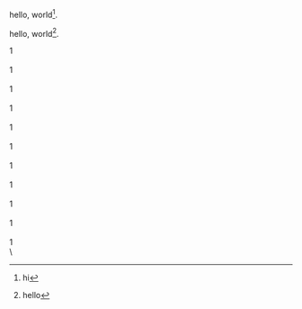 hello, world[^1].

hello, world[^2].

1 \
  \
1 \
  \
1 \
  \
1 \
  \
1 \
  \
1 \
  \
1 \
  \
1 \
  \
1 \
  \
1 \
  \
1 \
  \

[^1]: hi
[^2]: hello
